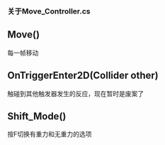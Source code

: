 ### 关于Move_Controller.cs



## Move()

每一帧移动


## OnTriggerEnter2D(Collider other)

触碰到其他触发器发生的反应，现在暂时是废案了



## Shift_Mode()

按F切换有重力和无重力的选项 

